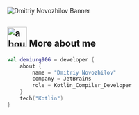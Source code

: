 ![Dmitriy Novozhilov Banner](https://raw.github.com/demiurg906/demiurg906/master/github.png)

## <img width="45" alt="about" src="https://raw.github.com/demiurg906/demiurg906/master/about.png"> More about me
```kotlin
val demiurg906 = developer {
    about {
        name = "Dmitriy Novozhilov"
        company = JetBrains
        role = Kotlin_Compiler_Developer
    }
    tech("Kotlin")
}
```
